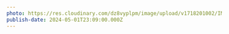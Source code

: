 ```yaml
---
photo: https://res.cloudinary.com/dz8vyplpm/image/upload/v1718201002/IMG_9677_qawqed.jpg
publish-date: 2024-05-01T23:09:00.000Z
---
```

